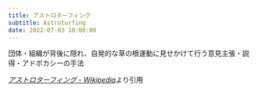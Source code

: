 ```yaml
---
title: アストロターフィング
subtitle: Astroturfing
date: 2022-07-03 10:00:00
---
```


団体・組織が背後に隠れ、自発的な草の根運動に見せかけて行う意見主張・説得・アドボカシーの手法

<cite>[アストロターフィング - Wikipedia](https://ja.wikipedia.org/wiki/%E3%82%A2%E3%82%B9%E3%83%88%E3%83%AD%E3%82%BF%E3%83%BC%E3%83%95%E3%82%A3%E3%83%B3%E3%82%B0)</cite>より引用